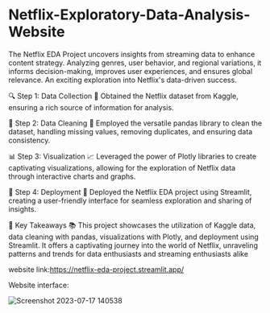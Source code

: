 # Netflix-Exploratory-Data-Analysis-Website
The Netflix EDA Project uncovers insights from streaming data to enhance content strategy. Analyzing genres, user behavior, and regional variations, it informs decision-making, improves user experiences, and ensures global relevance. An exciting exploration into Netflix's data-driven success.

🔍 Step 1: Data Collection 🎥
Obtained the Netflix dataset from Kaggle, ensuring a rich source of information for analysis.

🧹 Step 2: Data Cleaning 🧼
Employed the versatile pandas library to clean the dataset, handling missing values, removing duplicates, and ensuring data consistency.

📊 Step 3: Visualization 📈
Leveraged the power of Plotly libraries to create captivating visualizations, allowing for the exploration of Netflix data through interactive charts and graphs.

🚀 Step 4: Deployment 🌟
Deployed the Netflix EDA project using Streamlit, creating a user-friendly interface for seamless exploration and sharing of insights.

🔑 Key Takeaways 📚
This project showcases the utilization of Kaggle data, data cleaning with pandas, visualizations with Plotly, and deployment using Streamlit. It offers a captivating journey into the world of Netflix, unraveling patterns and trends for data enthusiasts and streaming enthusiasts alike

website link:https://netflix-eda-project.streamlit.app/

Website interface:

![Screenshot 2023-07-17 140538](https://github.com/SurajGusain0007/Netflix-Exploratory-Data-Analysis-Website/assets/100361874/5291e169-beb1-4f54-bcac-8a59b36aed1b)



